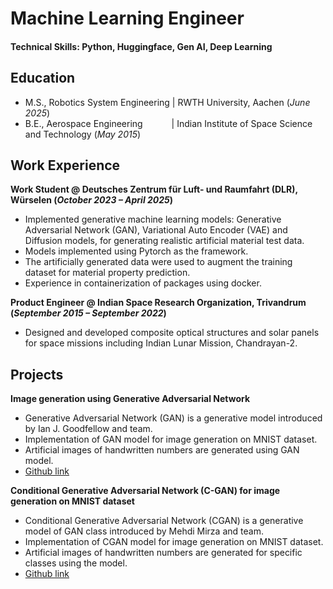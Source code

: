 # Machine Learning Engineer

#### Technical Skills: Python, Huggingface, Gen AI, Deep Learning

## Education						       		
- M.S., Robotics System Engineering | RWTH University, Aachen (_June 2025_)	 			        		
- B.E., Aerospace Engineering &emsp;&emsp;&emsp;| Indian Institute of Space Science and Technology (_May 2015_)

## Work Experience
**Work Student @ Deutsches Zentrum für Luft- und Raumfahrt (DLR),  Würselen (_October 2023 – April 2025_)**
- Implemented generative machine learning models: Generative Adversarial Network (GAN), Variational Auto Encoder (VAE) and Diffusion models, for generating realistic artificial material test data.
- Models implemented using Pytorch as the framework.
- The artificially generated data were used to augment the training dataset for material property prediction.
- Experience in containerization of packages using docker.


**Product Engineer  @ Indian Space Research Organization, Trivandrum (_September 2015 – September 2022_)**
- Designed and developed composite optical structures and solar panels for space missions including Indian Lunar Mission, Chandrayan-2.

## Projects
**Image generation using Generative Adversarial Network**
- Generative Adversarial Network (GAN) is a generative model introduced by Ian J. Goodfellow and team.
- Implementation of GAN model for image generation on MNIST dataset.
- Artificial images of handwritten numbers are generated using GAN model.
- [Github link](https://github.com/Amal-Jyothis/mnist_gan)

**Conditional Generative Adversarial Network (C-GAN) for image generation on MNIST dataset**
- Conditional Generative Adversarial Network (CGAN) is a generative model of GAN class introduced by Mehdi Mirza and team.
- Implementation of CGAN model for image generation on MNIST dataset.
- Artificial images of handwritten numbers are generated for specific classes using the model.
- [Github link](https://github.com/Amal-Jyothis/mnist-cgan)

